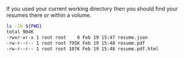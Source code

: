 If you used your current working directory then you should find your resumes there or within a volume.

```bash
ls -lh ${PWD}
total 904K
-rwxr-xr-x 1 root root    0 Feb 19 15:47 resume.json
-rw-r--r-- 1 root root 795K Feb 19 15:48 resume.pdf
-rw-r--r-- 1 root root 107K Feb 19 15:48 resume.pdf.html
```

